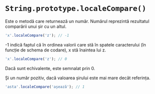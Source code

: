 # `String.prototype.localeCompare()`

Este o metodă care returnează un număr. Numărul reprezintă rezultatul comparării unui șir cu un altul.

```javascript
'x'.localeCompare('z'); // -1
```
-1 indică faptul că în ordinea valorii care stă în spatele caracterului (în funcție de schema de codare), x stă înaintea lui z.

```javascript
'x'.localeCompare('z'); // 0
```
Dacă sunt echivalente, este semnalat prin 0.

Și un număr pozitiv, dacă valoarea șirului este mai mare decât referința.

```javascript
'asta'.localeCompare('așează'); // 1
```
